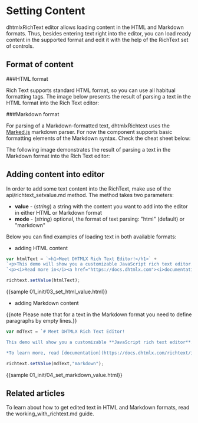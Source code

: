 Setting Content
===============

dhtmlxRichText editor allows loading content in the HTML and Markdown formats. Thus, besides entering text right into the editor, you can load ready content in the supported format and edit it with the help of the RichText 
set of controls.

Format of content
------------------

###HTML format

Rich Text supports standard HTML format, so you can use all habitual formatting tags. The image below presents the result of parsing a text in the HTML format into the Rich Text editor:

<!-- ![HTML format](html_format.png) -->

###Markdown format

For parsing of a Markdown-formatted text, dhtmlxRichtext uses the [Marked.js](https://github.com/markedjs/marked) markdown parser.
For now the component supports basic formatting elements of the Markdown syntax. Check the cheat sheet below:

<!-- ![Markdown cheat sheet](markdown_cheatsheet.png) -->

The following image demonstrates the result of parsing a text in the Markdown format into the Rich Text editor:

<!-- ![Markdown format](markdown_format.png) -->

Adding content into editor
------------------

In order to add some text content into the RichText, make use of the api/richtext_setvalue.md method. The method takes two parameters:

- **value** - (*string*) a string with the content you want to add into the editor in either HTML or Markdown format
- **mode** - (*string*) optional, the format of text parsing: "html" (default) or "markdown"

Below you can find examples of loading text in both available formats:

- adding HTML content

~~~js
var htmlText = `<h1>Meet DHTMLX Rich Text Editor!</h1>` +
`<p>This demo will show you a customizable JavaScript rich text editor.</p>` +
`<p><i>Read more in</i><a href="https://docs.dhtmlx.com"><i>documentation</i></a></p>.`

richtext.setValue(htmlText);
~~~

{{sample 01_init/03_set_html_value.html}}

- adding Markdown content

{{note Please note that for a text in the Markdown format you need to define paragraphs by empty lines.}}

~~~js
var mdText = `# Meet DHTMLX Rich Text Editor!

This demo will show you a customizable **JavaScript rich text editor**.

*To learn more, read [documentation](https://docs.dhtmlx.com/richtext/index.html)*.`

richtext.setValue(mdText,"markdown");
~~~

{{sample 01_init/04_set_markdown_value.html}}

Related articles
--------------------

To learn about how to get edited text in HTML and Markdown formats, read the working_with_richtext.md guide.

